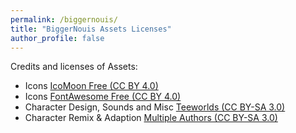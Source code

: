 ```yaml
---
permalink: /biggernouis/
title: "BiggerNouis Assets Licenses"
author_profile: false
---
```


Credits and licenses of Assets:
* Icons [IcoMoon Free (CC BY 4.0)](https://icomoon.io/#icons-icomoon/license)
* Icons [FontAwesome Free (CC BY 4.0)](https://fontawesome.com/license/free)
* Character Design, Sounds and Misc [Teeworlds (CC BY-SA 3.0)](https://github.com/teeworlds/teeworlds/blob/master/license.txt)
* Character Remix & Adaption [Multiple Authors (CC BY-SA 3.0)](https://github.com/ddnet/ddnet-data-svg/blob/main/skins/license.txt)
